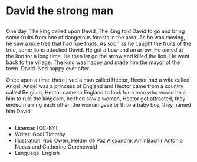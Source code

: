 # David the strong man

##
One day, The king called upon David, The
King told David to go and bring some fruits
from one of dangerous forests in the area.
As he was moving, he saw a nice tree that
had ripe fruits. As soon as he caught the
fruits of the tree, some lions attacked David.
He got a bow and an arrow. He aimed at the
lion for a long time. He then let go the arrow
and killed the lion. He went back to the
village. The king was happy and made him
the mayor of the town. David lived happy
ever after.

Once upon a time, there lived a man called
Hector, Hector had a wife called Angel,
Angel was a princess of England and Hector
came from a country called Belgium, Hector
came to England to look for a man who
would help him to rule the kingdom, he then
saw a woman, Hector got attracted, they
ended marring each other, the woman gave
birth to a baby boy, they named him David.

##
* License: [CC-BY]
* Writer: Godi Timothy
* Illustration: Rob Owen, Hélder de Paz Alexandre, Amir Bachir António Necas and Catherine Groenewald
* Language: English
